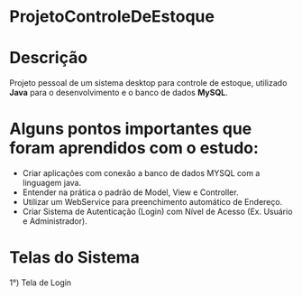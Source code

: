 # ProjetoControleDeEstoque

# Descrição

Projeto pessoal de um sistema desktop para controle de estoque, utilizado **Java** para o desenvolvimento e o banco de dados **MySQL**.



# Alguns pontos importantes que foram aprendidos com o estudo:

- Criar aplicações com conexão a banco de dados MYSQL com a linguagem java.
- Entender na prática o padrão de Model, View e Controller.
- Utilizar um WebService para preenchimento automático de Endereço.
- Criar Sistema de Autenticação (Login) com Nível de Acesso (Ex. Usuário e Administrador).


# Telas do Sistema

1°) Tela de Login
